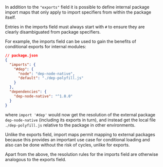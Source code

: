 
In addition to the `"exports"` field it is possible to define internal package
import maps that only apply to import specifiers from within the package itself.

Entries in the imports field must always start with `#` to ensure they are
clearly disambiguated from package specifiers.

For example, the imports field can be used to gain the benefits of conditional
exports for internal modules:

```json
// package.json
{
  "imports": {
    "#dep": {
      "node": "dep-node-native",
      "default": "./dep-polyfill.js"
    }
  },
  "dependencies": {
    "dep-node-native": "^1.0.0"
  }
}
```

where `import '#dep'` would now get the resolution of the external package
`dep-node-native` (including its exports in turn), and instead get the local
file `./dep-polyfill.js` relative to the package in other environments.

Unlike the exports field, import maps permit mapping to external packages
because this provides an important use case for conditional loading and also can
be done without the risk of cycles, unlike for exports.

Apart from the above, the resolution rules for the imports field are otherwise
analogous to the exports field.

